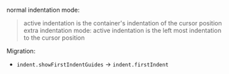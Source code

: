 normal indentation mode:
  > active indentation is the container's indentation of the cursor position
extra indentation mode:
  > active indentation is the left most indentation to the cursor position


Migration:
- `indent.showFirstIndentGuides` -> `indent.firstIndent`
